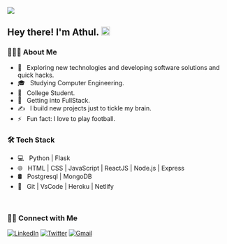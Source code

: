 ![](https://raw.githubusercontent.com/halfrost/halfrost/master/icons/header_.png)
<h2> Hey there! I'm Athul. <img width="20" height="20" src="https://raw.githubusercontent.com/iampavangandhi/iampavangandhi/master/gifs/Hi.gif"></h2>
<!-- <p align="left"> <img src="https://komarev.com/ghpvc/?username=Athul0491&label=Profile%20views&color=0e75b6&style=flat" alt="a-ma-n" /> </p> -->
<h3> 👨🏻‍💻 About Me </h3>

- 🤔 &nbsp; Exploring new technologies and developing software solutions and quick hacks.
- 🎓 &nbsp; Studying Computer Engineering.
- 💼 &nbsp; College Student.
- 🌱 &nbsp; Getting into FullStack.
- ✍️ &nbsp; I build new projects just to tickle my brain.
- ⚡ &nbsp; Fun fact: I love to play football.

<h3>🛠 Tech Stack</h3>

- 💻 &nbsp; Python | Flask 
- 🌐 &nbsp; HTML | CSS | JavaScript | ReactJS | Node.js | Express
- 🛢 &nbsp; Postgresql | MongoDB
- 🔧 &nbsp; Git | VsCode | Heroku | Netlify

<br/>
<!--<img src="https://github-readme-stats.vercel.app/api?username=Athul0491&theme=radical&show_icons=true&hide=Jupyter%20Notebook" display=block width=50% height=auto alt="1">-->
<h3> 🤝🏻 Connect with Me </h3> 

<p >
<a href="https://www.linkedin.com/in/athul-tulasidasan-4901/"><img alt="LinkedIn" src="https://img.shields.io/badge/LinkedIn-Athul%20Tulasidasan-blue?style=flat-square&logo=linkedin"></a>
<a href="https://twitter.com/Athul0491"><img alt="Twitter" src="https://img.shields.io/badge/Twitter-Athul%20Tulasidasan-blue?style=flat-square&logo=twitter"></a>
<a href="mailto:athulrthulasidasan@gmail.com"><img alt="Gmail" src="https://img.shields.io/badge/Gmail-Athul%20Tulasidasan-blue?style=flat-square&logo=Gmail"></a>

</p>

